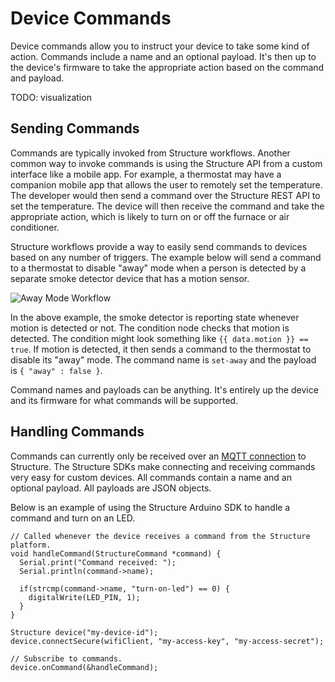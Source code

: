# Device Commands

Device commands allow you to instruct your device to take some kind of action. Commands include a name and an optional payload. It's then up to the device's firmware to take the appropriate action based on the command and payload.

TODO: visualization

## Sending Commands

Commands are typically invoked from Structure workflows. Another common way to invoke commands is using the Structure API from a custom interface like a mobile app. For example, a thermostat may have a companion mobile app that allows the user to remotely set the temperature. The developer would then send a command over the Structure REST API to set the temperature. The device will then receive the command and take the appropriate action, which is likely to turn on or off the furnace or air conditioner.

Structure workflows provide a way to easily send commands to devices based on any number of triggers. The example below will send a command to a thermostat to disable "away" mode when a person is detected by a separate smoke detector device that has a motion sensor.

![Away Mode Workflow](/images/devices/away-mode-workflow.png "Away Mode Workflow")

In the above example, the smoke detector is reporting state whenever motion is detected or not. The condition node checks that motion is detected. The condition might look something like `{{ data.motion }} == true`. If motion is detected, it then sends a command to the thermostat to disable its "away" mode. The command name is `set-away` and the payload is `{ "away" : false }`.

Command names and payloads can be anything. It's entirely up the device and its firmware for what commands will be supported.


## Handling Commands

Commands can currently only be received over an [MQTT connection](/mqtt.md) to Structure. The Structure SDKs make connecting and receiving commands very easy for custom devices. All commands contain a name and an optional payload. All payloads are JSON objects.

Below is an example of using the Structure Arduino SDK to handle a command and turn on an LED.

```arduino
// Called whenever the device receives a command from the Structure platform.
void handleCommand(StructureCommand *command) {
  Serial.print("Command received: ");
  Serial.println(command->name);

  if(strcmp(command->name, "turn-on-led") == 0) {
    digitalWrite(LED_PIN, 1);
  }
}

Structure device("my-device-id");
device.connectSecure(wifiClient, "my-access-key", "my-access-secret");

// Subscribe to commands.
device.onCommand(&handleCommand);
```
